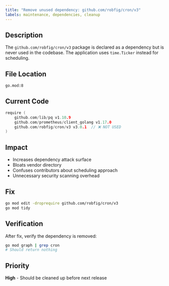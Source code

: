 ```yaml
---
title: "Remove unused dependency: github.com/robfig/cron/v3"
labels: maintenance, dependencies, cleanup
---
```


## Description
The `github.com/robfig/cron/v3` package is declared as a dependency but is never used in the codebase. The application uses `time.Ticker` instead for scheduling.

## File Location
`go.mod:8`

## Current Code
```go
require (
    github.com/lib/pq v1.10.9
    github.com/prometheus/client_golang v1.17.0
    github.com/robfig/cron/v3 v3.0.1  // ❌ NOT USED
)
```

## Impact
- Increases dependency attack surface
- Bloats vendor directory
- Confuses contributors about scheduling approach
- Unnecessary security scanning overhead

## Fix
```bash
go mod edit -droprequire github.com/robfig/cron/v3
go mod tidy
```

## Verification
After fix, verify the dependency is removed:
```bash
go mod graph | grep cron
# Should return nothing
```

## Priority
**High** - Should be cleaned up before next release
